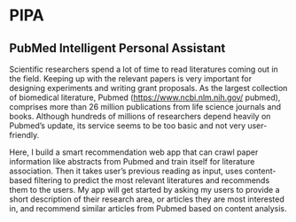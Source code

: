 # PIPA
PubMed Intelligent Personal Assistant
----

Scientific researchers spend a lot of time to read literatures coming out in the field. Keeping up with the relevant papers is very important for designing experiments and writing grant proposals. As the largest collection of biomedical literature, Pubmed (https://www.ncbi.nlm.nih.gov/ pubmed), comprises more than 26 million publications from life science journals and books. Although hundreds of millions of researchers depend heavily on Pubmed’s update, its service seems to be too basic and not very user-friendly. 

Here, I build a smart recommendation web app that can crawl paper information like abstracts from Pubmed and train itself for literature association. Then it takes user’s previous reading as input, uses content-based filtering to predict the most relevant literatures and recommends them to the users. My app will get started by asking my users to provide a short description of their research area, or articles they are most interested in, and recommend similar articles from Pubmed based on content analysis. 
